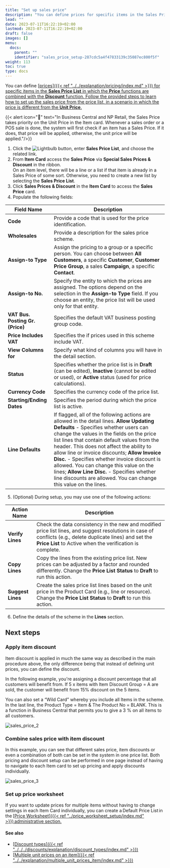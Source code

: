 ```yaml
---
title: "Set up sales price"
description: "You can define prices for specific items in the Sales Price List in which the Price functions are combined with the Discount function."
lead: ""
date: 2023-07-11T16:22:19+02:00
lastmod: 2023-07-11T16:22:19+02:00
draft: false
images: []
menu:
  docs:
    parent: ""
    identifier: "sales_price_setup-287cdc5a4f47833139c35087ec800f5f"
weight: 113
toc: true
type: docs
---
```


You can define [<ins>prices<ins>]({{< ref "../../explanation/pricing/index.md" >}}) for specific items in the **Sales Price List** in which the **Price** functions are combined with the **Discount** function. Follow the provided steps to learn how to set up the sales price from the price list, in a scenario in which the price is different from the **Unit Price**.

{{< alert icon="📝" text="In Business Central and NP Retail, the Sales Price takes priority on the Unit Price in the Item card. Whenever a sales order or a POS sale is done, the system will first check if an item has a Sales Price. If it does, that price will be applied, otherwise, the unit price will be applied."/>}}

1. Click the ![Lightbulb](Lightbulb_icon.PNG) button, enter **Sales Price List**, and choose the related link. 
2. From **Item Card** access the **Sales Price** via **Special Sales Prices & Discount** in the ribbon.      
   On an item level, there will be a line or a list if that item is already in a Sales Price of some sort. Otherwise, you need to create a new list by selecting the **Sales Price List**.
3. Click **Sales Prices & Discount** in the **Item Card** to access the **Sales Price** card.      
4. Populate the following fields:

| Field Name      | Description |
| ----------- | ----------- |
| **Code**  | Provide a code that is used for the price identification. | 
| **Wholesales** | Provide a description for the sales price scheme. |
| **Assign-to Type** | Assign the pricing to a group or a specific person. You can choose between **All Customers**, a specific **Customer**, **Customer Price Group**, a sales **Campaign**, a specific **Contact**. |
| **Assign-to No.** | Specify the entity to which the prices are assigned. The options depend on the selection in the **Assign-to Type** field. If you choose an entity, the price list will be used only for that entity. |
| **VAT Bus. Posting Gr. (Price)** | Specifies the default VAT business posting group code. |
| **Price Includes VAT** | Specifies the if prices used in this scheme include VAT. |
| **View Columns for** | Specify what kind of columns you will have in the detail section. |
| **Status** | Specifies whether the price list is in **Draft** (can be edited), **Inactive** (cannot be edited or used), or **Active** status (used for price calculations). |
| **Currency Code** | Specifies the currency code of the price list. |
| **Starting/Ending Dates** | Specifies the period during which the price list is active. |
| **Line Defaults** | If flagged, all of the following actions are allowed in the detail lines. **Allow Updating Defaults** - Specifies whether users can change the values in the fields on the price list lines that contain default values from the header. This does not affect the ability to allow line or invoice discounts; **Allow Invoice Disc.** - Specifies whether invoice discount is allowed. You can change this value on the lines; **Allow Line Disc.** - Specifies whether line discounts are allowed. You can change this value on the lines. |

5. (Optional) During setup, you may use one of the following actions: 

| Action Name      | Description |
| ----------- | ----------- |
| **Verify Lines** | Check the data consistency in the new and modified price list lines, and suggest resolutions in case of conflicts (e.g., delete duplicate lines) and set the **Price List** to Active when the verification is complete. |
| **Copy Lines** | Copy the lines from the existing price list. New prices can be adjusted by a factor and rounded differently. Change the **Price List Status** to **Draft** to run this action. |
| **Suggest Lines** | Create the sales price list lines based on the unit price in the Product Card (e.g., line or resource). Change the **Price List Status** to **Draft** to run this action. |

6. Define the details of the scheme in the **Lines** section.       



## Next steps

### Apply item discount

Item discount is applied in much the same way as described in the main procedure above, the only difference being that instead of defining unit prices, you can define the discount.

In the following example, you're assigning a discount percentage that all customers will benefit from. If 5 x items with Item Discount Group = A are sold, the customer will benefit from 15% discount on the 5 items. 

You can also set a “Wild Card” whereby you include all Items in the scheme. In the last line, the Product Type = Item & The Product No = BLANK. This is a function in Business Central that permits you to give a 3 % on all items to all customers.

![sales_price_2](sales_price_2.PNG)

### Combine sales price with item discount

In this example, you can see that different sales price, item discounts or even a combination of both can be set in the system in one price list. 
Both pricing and discount setup can be performed in one page instead of having to navigate to each Item card to set up pricing and apply discounts individually. 

![sales_price_3](sales_price_3.PNG)

### Set up price worksheet

If you want to update prices for multiple items without having to change settings in each Item Card individually, you can create a Default Price List in the [<ins>Price Worksheet<ins>]({{< ref "../price_worksheet_setup/index.md" >}}) administrative section. 

#### See also

- [<ins>Discount types<ins>]({{< ref "../../../discounts/explanation/discount_types/index.md" >}})
- [<ins>Multiple unit prices on an item<ins>]({{< ref "../../explanation/multiple_unit_prices_item/index.md" >}})